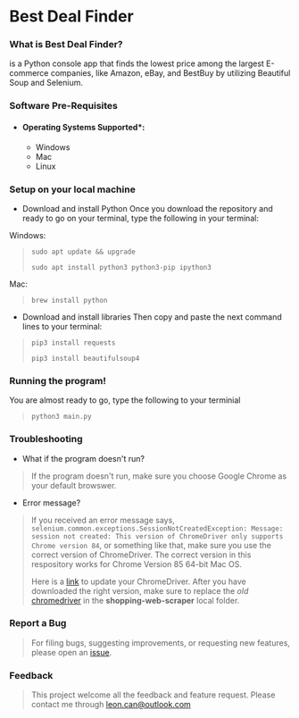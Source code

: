 # Best Deal Finder
### What is Best Deal Finder?
is a Python console app that finds the lowest price among the largest E-commerce companies, like Amazon, eBay, and BestBuy by utilizing Beautiful Soup and Selenium.

### Software Pre-Requisites
- #### Operating Systems Supported*:
  - Windows
  - Mac
  - Linux

### Setup on your local machine
- Download and install Python
Once you download the repository and ready to go on your terminal, type the following in your terminal:

Windows:

> `sudo apt update && upgrade`
>
> `sudo apt install python3 python3-pip ipython3`


Mac: 

> `brew install python`

- Download and install libraries
Then copy and paste the next command lines to your terminal:

> `pip3 install requests`
>
> `pip3 install beautifulsoup4`

### Running the program!
You are almost ready to go, type the following to your terminial

> `python3 main.py`

### Troubleshooting
- What if the program doesn't run?

> If the program doesn't run, make sure you choose Google Chrome as your default browswer. 
- Error message?

> If you received an error message says, `selenium.common.exceptions.SessionNotCreatedException: Message: session not created: This version of ChromeDriver only supports Chrome version 84`, or something like that, make sure you use the correct version of ChromeDriver. The correct version in this respository works for Chrome 
Version 85 64-bit Mac OS. 
>
> Here is a [link](https://sites.google.com/a/chromium.org/chromedriver/downloads) to update your ChromeDriver. 
After you have downloaded the right version, make sure to replace the _old_ [chromedriver](https://github.com/leonkansh/shopping-web-scraper/blob/master/chromedriver) in the **shopping-web-scraper** local folder.

### Report a Bug
> For filing bugs, suggesting improvements, or requesting new features, please open an [issue](https://github.com/leonkansh/shopping-web-scraper/issues).

### Feedback
> This project welcome all the feedback and feature request. Please contact me through leon.can@outlook.com
